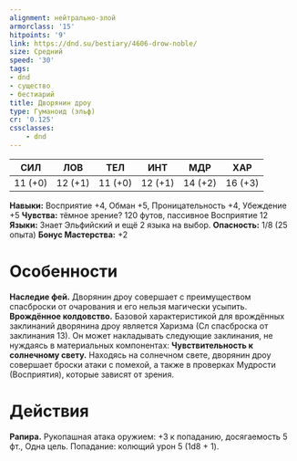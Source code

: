 ```yaml
---
alignment: нейтрально-злой
armorclass: '15'
hitpoints: '9'
link: https://dnd.su/bestiary/4606-drow-noble/
size: Средний
speed: '30'
tags:
- dnd
- существо
- бестиарий
title: Дворянин дроу
type: Гуманоид (эльф)
cr: '0.125'
cssclasses:
    - dnd
---
```



| СИЛ | ЛОВ | ТЕЛ | ИНТ | МДР | ХАР |
|---|---|---|---|---|---|
| 11 (+0) | 12 (+1) | 11 (+0) | 12 (+1) | 14 (+2) | 16 (+3) |
**Навыки:** Восприятие +4, Обман +5, Проницательность +4, Убеждение +5
**Чувства:** тёмное зрение? 120 футов, пассивное Восприятие 12
**Языки:** Знает Эльфийский и ещё 2 языка на выбор.
**Опасность:** 1/8 (25 опыта)
**Бонус Мастерства:** +2


# Особенности
**Наследие фей.** Дворянин дроу совершает с преимуществом спасброски от очарования и его нельзя магически усыпить.
**Врождённое колдовство.** Базовой характеристикой для врождённых заклинаний дворянина дроу является Харизма (Сл спасброска от заклинания 13). Он может накладывать следующие заклинания, не нуждаясь в материальных компонентах:
**Чувствительность к солнечному свету.** Находясь на солнечном свете, дворянин дроу совершает броски атаки с помехой, а также в проверках Мудрости (Восприятия), которые зависят от зрения.


# Действия
**Рапира.** Рукопашная атака оружием: +3 к попаданию, досягаемость 5 фт., Одна цель. Попадание: колющий урон 5 (1d8 + 1).